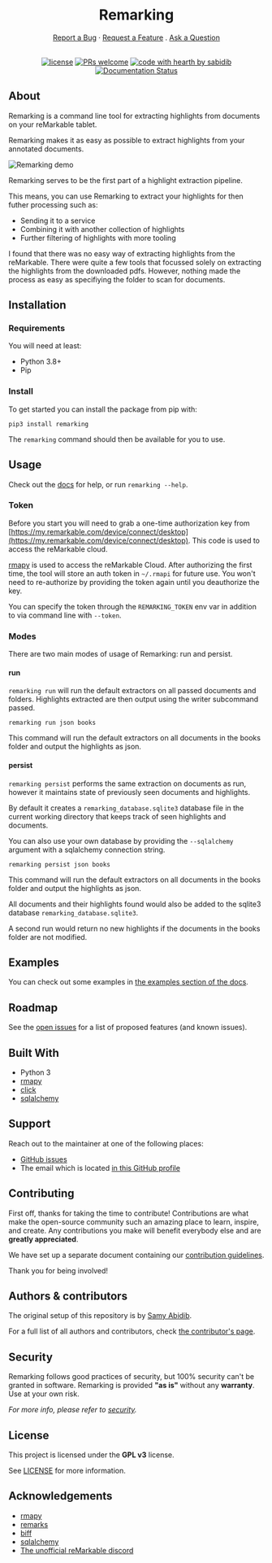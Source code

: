 <h1 align="center">
  Remarking
</h1>

<div align="center">
  <a href="https://github.com/sabidib/remarking/issues/new?assignees=&labels=bug&template=01_BUG_REPORT.md&title=bug%3A+">Report a Bug</a>
  ·
  <a href="https://github.com/sabidib/remarking/issues/new?assignees=&labels=enhancement&template=02_FEATURE_REQUEST.md&title=feat%3A+">Request a Feature</a>
  .
  <a href="https://github.com/sabidib/remarking/issues/new?assignees=&labels=question&template=04_SUPPORT_QUESTION.md&title=support%3A+">Ask a Question</a>
</div>

<div align="center">
<br />

[![license](https://img.shields.io/github/license/sabidib/remarking.svg?style=flat-square)](LICENSE)
[![PRs welcome](https://img.shields.io/badge/PRs-welcome-ff69b4.svg?style=flat-square)](https://github.com/sabidib/remarking/issues?q=is%3Aissue+is%3Aopen+label%3A%22help+wanted%22)
[![code with hearth by sabidib](https://img.shields.io/badge/%3C%2F%3E%20with%20%E2%99%A5%20by-sabidib-ff1414.svg?style=flat-square)](https://github.com/sabidib)
[![Documentation Status](https://readthedocs.org/projects/remarking/badge/?version=latest)](http://ansicolortags.readthedocs.io/?badge=latest)


</div>


## About

Remarking is a command line tool for extracting highlights from documents on your reMarkable tablet.

Remarking makes it as easy as possible to extract highlights from your annotated documents.


![Remarking demo](docs/images/remarking_demo.gif)



Remarking serves to be the first part of a highlight extraction pipeline.

This means, you can use Remarking to extract your highlights for then futher processing such as:
  - Sending it to a service 
  - Combining it with another collection of highlights
  - Further filtering of highlights with more tooling

I found that there was no easy way of extracting highlights from the reMarkable. There were quite a few 
tools that focussed solely on extracting the highlights from the downloaded pdfs. However, nothing made
the process as easy as specifiying the folder to scan for documents.


## Installation

### Requirements

You will need at least:
  - Python 3.8+
  - Pip


### Install
To get started you can install the package from pip with:
```
pip3 install remarking
```

The `remarking` command should then be available for you to use.


## Usage

Check out the [docs](https://remarking.readthedocs.io/en/latest/) for help, or run `remarking --help`.


### Token

Before you start you will need to grab a one-time authorization key from [https://my.remarkable.com/device/connect/desktop](https://my.remarkable.com/device/connect/desktop). This code is used to access the reMarkable cloud.

[rmapy](https://github.com/subutux/rmapy) is used to access the reMarkable Cloud. After authorizing the first time, the tool will store an auth
token in `~/.rmapi` for future use. You won't need to re-authorize by providing the token again until you deauthorize
the key.

You can specify the token through the `REMARKING_TOKEN` env var in addition to via command line with `--token`.

### Modes

There are two main modes of usage of Remarking: run and persist.

#### run

`remarking run` will run the default extractors on all passed documents and folders. Highlights extracted
are then output using the writer subcommand passed.

```
remarking run json books
```

This command will run the default extractors on all documents in the books folder and output the highlights as json.

#### persist

`remarking persist` performs the same extraction on documents as run, however it maintains state
of previously seen documents and highlights.

By default it creates a `remarking_database.sqlite3` database file in the current working directory that keeps track of
seen highlights and documents.

You can also use your own database by providing the `--sqlalchemy` argument with a sqlalchemy connection string.

```
remarking persist json books
```

This command will run the default extractors on all documents in the books folder and output the highlights as json.

All documents and their highlights found would also be added to the sqlite3 database `remarking_database.sqlite3`.

A second run would return no new highlights if the documents in the books folder are not modified.

## Examples

You can check out some examples in [the examples section of the docs](https://remarking.readthedocs.com/examples.html).

## Roadmap

See the [open issues](https://github.com/sabidib/remarking/issues) for a list of proposed features (and known issues).

## Built With

  - Python 3
  - [rmapy](https://github.com/subutux/rmapy)
  - [click](https://click.palletsprojects.com/en/8.0.x/)
  - [sqlalchemy](https://www.sqlalchemy.org/)

## Support

Reach out to the maintainer at one of the following places:


- [GitHub issues](https://github.com/sabidib/remarking/issues/new?assignees=&labels=question&template=04_SUPPORT_QUESTION.md&title=support%3A+)
- The email which is located [in this GitHub profile](https://github.com/sabidib)


## Contributing

First off, thanks for taking the time to contribute! Contributions are what make the open-source community such an amazing place to learn, inspire, and create. Any contributions you make will benefit everybody else and are **greatly appreciated**.

We have set up a separate document containing our [contribution guidelines](CONTRIBUTING.md).

Thank you for being involved!

## Authors & contributors

The original setup of this repository is by [Samy Abidib](https://github.com/sabidib).

For a full list of all authors and contributors, check [the contributor's page](https://github.com/sabidib/remarking/contributors).

## Security

Remarking follows good practices of security, but 100% security can't be granted in software.
Remarking is provided **"as is"** without any **warranty**. Use at your own risk.

_For more info, please refer to [security](SECURITY.md)._

## License

This project is licensed under the **GPL v3** license.

See [LICENSE](LICENSE) for more information.

## Acknowledgements

* [rmapy](https://github.com/subutux/rmapy)
* [remarks](https://github.com/lucasrla/remarks)
* [biff](https://github.com/soulisalmed/biff)
* [sqlalchemy](https://www.sqlalchemy.org/)
* [The unofficial reMarkable discord](https://discord.gg/u3P9sDW)

